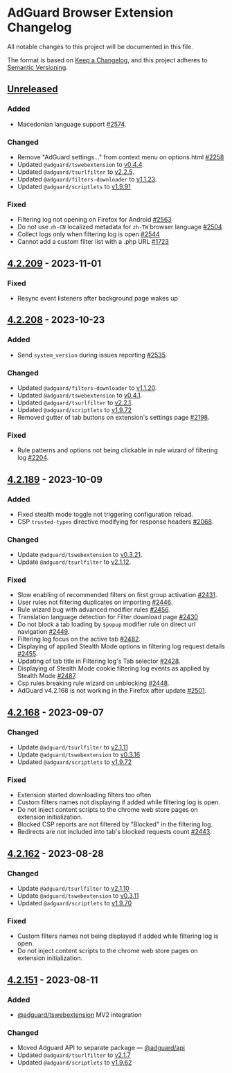 # AdGuard Browser Extension Changelog

All notable changes to this project will be documented in this file.

The format is based on [Keep a Changelog](https://keepachangelog.com/en/1.0.0/),
and this project adheres to [Semantic Versioning](https://semver.org/spec/v2.0.0.html).

## [Unreleased]

### Added
- Macedonian language support [#2574](https://github.com/AdguardTeam/AdguardBrowserExtension/issues/2574).

### Changed
- Remove "AdGuard settings..." from context menu on options.html [#2258](https://github.com/AdguardTeam/AdguardBrowserExtension/issues/2258)
- Updated `@adguard/tswebextension` to [v0.4.4](https://github.com/AdguardTeam/tsurlfilter/blob/master/packages/tswebextension/CHANGELOG.md).
- Updated `@adguard/tsurlfilter` to [v2.2.5](https://github.com/AdguardTeam/tsurlfilter/blob/master/packages/tsurlfilter/CHANGELOG.md).
- Updated `@adguard/filters-downloader` to [v1.1.23](https://github.com/AdguardTeam/FiltersDownloader/blob/master/CHANGELOG.md).
- Updated `@adguard/scriptlets` to [v1.9.91](https://github.com/AdguardTeam/Scriptlets/blob/master/CHANGELOG.md)

### Fixed
- Filtering log not opening on Firefox for Android [#2563](https://github.com/AdguardTeam/AdguardBrowserExtension/issues/2536)
- Do not use `zh-CN` localized metadata for `zh-TW` browser language
  [#2504](https://github.com/AdguardTeam/AdguardBrowserExtension/issues/2504)
- Collect logs only when filtering log is open [#2544](https://github.com/AdguardTeam/AdguardBrowserExtension/issues/2544)
- Cannot add a custom filter list with a .php URL [#1723](https://github.com/AdguardTeam/AdguardBrowserExtension/issues/1723)


## [4.2.209] - 2023-11-01

### Fixed
- Resync event listeners after background page wakes up


## [4.2.208] - 2023-10-23

### Added
- Send `system_version` during issues reporting
  [#2535](https://github.com/AdguardTeam/AdguardBrowserExtension/issues/2535).

### Changed
- Updated `@adguard/filters-downloader` to [v1.1.20](https://github.com/AdguardTeam/FiltersDownloader/blob/master/CHANGELOG.md).
- Updated `@adguard/tswebextension` to [v0.4.1](https://github.com/AdguardTeam/tsurlfilter/blob/master/packages/tswebextension/CHANGELOG.md).
- Updated `@adguard/tsurlfilter` to [v2.2.1](https://github.com/AdguardTeam/tsurlfilter/blob/master/packages/tsurlfilter/CHANGELOG.md).
- Updated `@adguard/scriptlets` to [v1.9.72](https://github.com/AdguardTeam/Scriptlets/blob/master/CHANGELOG.md)
- Removed gutter of tab buttons on extension's settings page [#2198](https://github.com/AdguardTeam/AdguardBrowserExtension/issues/2198).

### Fixed
- Rule patterns and options not being clickable in rule wizard of filtering log [#2204](https://github.com/AdguardTeam/AdguardBrowserExtension/issues/2204).


## [4.2.189] - 2023-10-09

### Added
- Fixed stealth mode toggle not triggering configuration reload.
- CSP `trusted-types` directive modifying for response headers
  [#2068](https://github.com/AdguardTeam/AdguardBrowserExtension/issues/2068).

### Changed
- Update `@adguard/tswebextension` to [v0.3.21](https://github.com/AdguardTeam/tsurlfilter/blob/master/packages/tswebextension/CHANGELOG.md#0321---2023-09-25).
- Update `@adguard/tsurlfilter` to [v2.1.12](https://github.com/AdguardTeam/tsurlfilter/blob/master/packages/tsurlfilter/CHANGELOG.md#2112---2023-09-25).

### Fixed
- Slow enabling of recommended filters on first group activation
  [#2431](https://github.com/AdguardTeam/AdguardBrowserExtension/issues/2431).
- User rules not filtering duplicates on importing
  [#2446](https://github.com/AdguardTeam/AdguardBrowserExtension/issues/2446).
- Rule wizard bug with advanced modifier rules
  [#2456](https://github.com/AdguardTeam/AdguardBrowserExtension/issues/2456).
- Translation language detection for Filter download page
  [#2430](https://github.com/AdguardTeam/AdguardBrowserExtension/issues/2430)
- Do not block a tab loading by `$popup` modifier rule on direct url navigation
  [#2449](https://github.com/AdguardTeam/AdguardBrowserExtension/issues/2449).
- Filtering log focus on the active tab
  [#2482](https://github.com/AdguardTeam/AdguardBrowserExtension/issues/2482).
- Displaying of applied Stealth Mode options in filtering log request details
  [#2455](https://github.com/AdguardTeam/AdguardBrowserExtension/issues/2455).
- Updating of tab title in Filtering log's Tab selector
  [#2428](https://github.com/AdguardTeam/AdguardBrowserExtension/issues/2428).
- Displaying of Stealth Mode cookie filtering log events as applied by Stealth Mode
  [#2487](https://github.com/AdguardTeam/AdguardBrowserExtension/issues/2487).
- Csp rules breaking rule wizard on unblocking
  [#2448](https://github.com/AdguardTeam/AdguardBrowserExtension/issues/2448).
- AdGuard v4.2.168 is not working in the Firefox after update
  [#2501](https://github.com/AdguardTeam/AdguardBrowserExtension/issues/2501).


## [4.2.168] - 2023-09-07

### Changed
- Update `@adguard/tsurlfilter` to [v2.1.11](https://github.com/AdguardTeam/tsurlfilter/blob/master/packages/tsurlfilter/CHANGELOG.md#2111---2023-08-25)
- Update `@adguard/tswebextension` to [v0.3.16](https://github.com/AdguardTeam/tsurlfilter/blob/master/packages/tswebextension/CHANGELOG.md#0316---2023-09-05)
- Updated `@adguard/scriptlets` to [v1.9.72](https://github.com/AdguardTeam/Scriptlets/blob/master/CHANGELOG.md#v1972---2023-08-25)

### Fixed
- Extension started downloading filters too often
- Custom filters names not displaying if added while filtering log is open.
- Do not inject content scripts to the chrome web store pages on extension initialization.
- Blocked CSP reports are not filtered by "Blocked" in the filtering log.
- Redirects are not included into tab's blocked requests count
  [#2443](https://github.com/AdguardTeam/AdguardBrowserExtension/issues/2443).


## [4.2.162] - 2023-08-28

### Changed
- Update `@adguard/tsurlfilter` to [v2.1.10](https://github.com/AdguardTeam/tsurlfilter/blob/master/packages/tsurlfilter/CHANGELOG.md#2110---2023-08-21)
- Update `@adguard/tswebextension` to [v0.3.11](https://github.com/AdguardTeam/tsurlfilter/blob/master/packages/tswebextension/CHANGELOG.md#0311---2023-08-21)
- Updated `@adguard/scriptlets` to [v1.9.70](https://github.com/AdguardTeam/Scriptlets/blob/master/CHANGELOG.md)

### Fixed
- Custom filters names not being displayed if added while filtering log is open.
- Do not inject content scripts to the chrome web store pages on extension initialization.


## [4.2.151] - 2023-08-11

### Added
- [@adguard/tswebextension](https://github.com/AdguardTeam/tsurlfilter/blob/master/packages/tswebextension/README.md) MV2 integration

### Changed
- Moved Adguard API to separate package — [@adguard/api](https://www.npmjs.com/package/@adguard/api)
- Updated `@adguard/tsurlfilter` to [v2.1.7](https://github.com/AdguardTeam/tsurlfilter/blob/master/packages/tsurlfilter/CHANGELOG.md#217---2023-08-10)
- Updated `@adguard/scriptlets` to [v1.9.62](https://github.com/AdguardTeam/Scriptlets/blob/master/CHANGELOG.md)

[Unreleased]: https://github.com/AdguardTeam/AdguardBrowserExtension/compare/v4.2.209...HEAD
[4.2.209]: https://github.com/AdguardTeam/AdguardBrowserExtension/compare/561737249b2c50c39b8e0ee6eefa5d19726c97b3...v4.2.209
[4.2.208]: https://github.com/AdguardTeam/AdguardBrowserExtension/compare/v4.2.189...561737249b2c50c39b8e0ee6eefa5d19726c97b3
[4.2.189]: https://github.com/AdguardTeam/AdguardBrowserExtension/compare/v4.2.168...v4.2.189
[4.2.168]: https://github.com/AdguardTeam/AdguardBrowserExtension/compare/v4.2.162...v4.2.168
[4.2.162]: https://github.com/AdguardTeam/AdguardBrowserExtension/compare/v4.2.151...v4.2.162
[4.2.151]: https://github.com/AdguardTeam/AdguardBrowserExtension/compare/v4.1.57...v4.2.151
